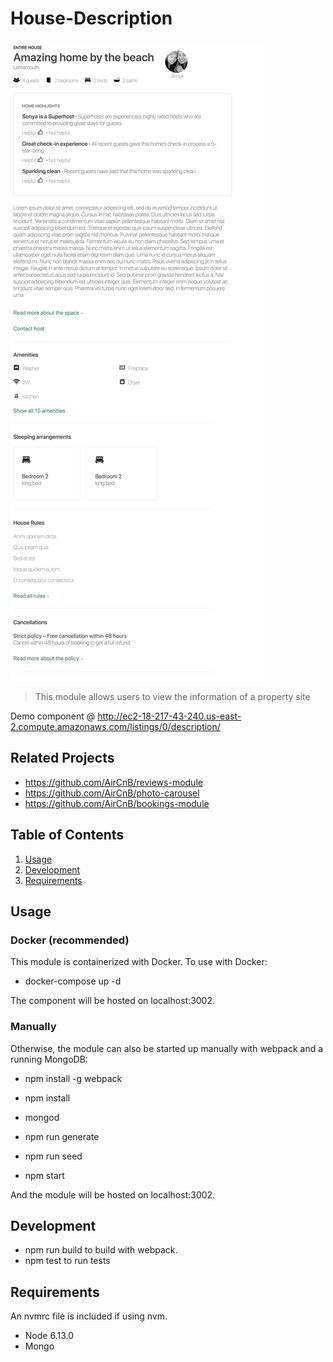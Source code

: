 # House-Description

![screenshot](./assets/screenshot.png)

> This module allows users to view the information of a property site

Demo component @ http://ec2-18-217-43-240.us-east-2.compute.amazonaws.com/listings/0/description/

## Related Projects
  * https://github.com/AirCnB/reviews-module
  * https://github.com/AirCnB/photo-carousel
  * https://github.com/AirCnB/bookings-module
  
## Table of Contents
  1. [Usage](#Usage)
  1. [Development](#requirements)
  1. [Requirements](#development)
  
## Usage 

### Docker (recommended)
This module is containerized with Docker. To use with Docker:

  * docker-compose up -d
  
The component will be hosted on localhost:3002.

### Manually 

Otherwise, the module can also be started up manually with webpack and a running MongoDB:

  * npm install -g webpack

  * npm install

  * mongod

  * npm run generate

  * npm run seed

  * npm start

And the module will be hosted on localhost:3002.

## Development

  * npm run build to build with webpack.
  * npm test to run tests

## Requirements 


An nvmrc file is included if using nvm.

  * Node 6.13.0
  * Mongo




